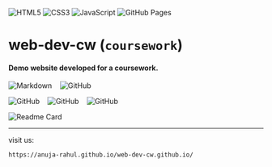 ![HTML5](https://img.shields.io/badge/html5-000?style=for-the-badge&logo=html5) 
![CSS3](https://img.shields.io/badge/css3-000?style=for-the-badge&logo=css3&logoColor=264de4) 
![JavaScript](https://img.shields.io/badge/javascript-000?style=for-the-badge&logo=javascript)
![GitHub Pages](https://img.shields.io/badge/-GitHub%20Pages-000?style=for-the-badge&logo=github)

# web-dev-cw (`coursework`)
#### Demo website developed for a coursework.  

![Markdown](https://img.shields.io/badge/-Markdown-000?style=for-the-badge&logo=markdown)
&nbsp;&nbsp;
![GitHub](https://img.shields.io/badge/GitHub-%23181717.svg?style=for-the-badge&logo=github)  

![GitHub](https://img.shields.io/github/forks/anuja-rahul/web-dev-cw.github.io?style=for-the-badge&logo=github)
&nbsp;&nbsp;
![GitHub](https://img.shields.io/github/license/anuja-rahul/web-dev-cw.github.io?style=for-the-badge&logo=github)
&nbsp;&nbsp;
![GitHub](https://img.shields.io/github/stars/anuja-rahul/web-dev-cw.github.io?style=for-the-badge&logo=github)
&nbsp;&nbsp;

![Readme Card](https://github-readme-stats.vercel.app/api/pin/?username=anuja-rahul&repo=web-dev-cw.github.io\&theme=nightowl)

---

visit us:

    https://anuja-rahul.github.io/web-dev-cw.github.io/

